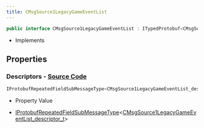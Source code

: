 ```yaml
---
title: CMsgSource1LegacyGameEventList
---
```


```csharp
public interface CMsgSource1LegacyGameEventList : ITypedProtobuf<CMsgSource1LegacyGameEventList>, INativeHandle, INetMessage<CMsgSource1LegacyGameEventList>, IDisposable
```

- Implements

## Properties

### **Descriptors** - [Source Code](https://github.com/swiftly-solution/swiftlys2/blob/main/managed/src/SwiftlyS2.Generated/Protobufs/Interfaces/CMsgSource1LegacyGameEventList.cs#L18)

```csharp
IProtobufRepeatedFieldSubMessageType<CMsgSource1LegacyGameEventList_descriptor_t> Descriptors { get; }
```

- Property Value

- [IProtobufRepeatedFieldSubMessageType](/docs/api/shared/netmessages/iprotobufrepeatedfieldsubmessagetype-1)<[CMsgSource1LegacyGameEventList_descriptor_t](/docs/api/shared/protobufdefinitions/cmsgsource1legacygameeventlist_descriptor_t)>

